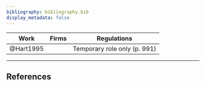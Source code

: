 ```yaml
---
bibliography: bibliography.bib
display_metadata: false
---
```


|Work|Firms|Regulations|
| --- |:---:|:---:|
|@Hart1995||Temporary role only (p. 991)|

---

## References